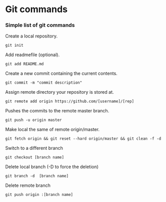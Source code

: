 # Git commands
### Simple list of git commands

Create a local repository.
```
git init
```

Add readmefile (optional).
```
git add README.md
```

Create a new commit containing the current contents.
```
git commit -m "commit description"
```

Assign remote directory your repository is stored at.
```
git remote add origin https://github.com/[username]/[rep]
```

Pushes the commits to the remote master branch.
```
git push -u origin master
```

Make local the same of remote origin/master.
```
git fetch origin && git reset --hard origin/master && git clean -f -d
```

Switch to a different branch
```
git checkout [branch name]
```

Delete local branch (-D to force the deletion)
```
git branch -d  [branch name]
```

Delete remote branch
```
git push origin :[branch name]
```

